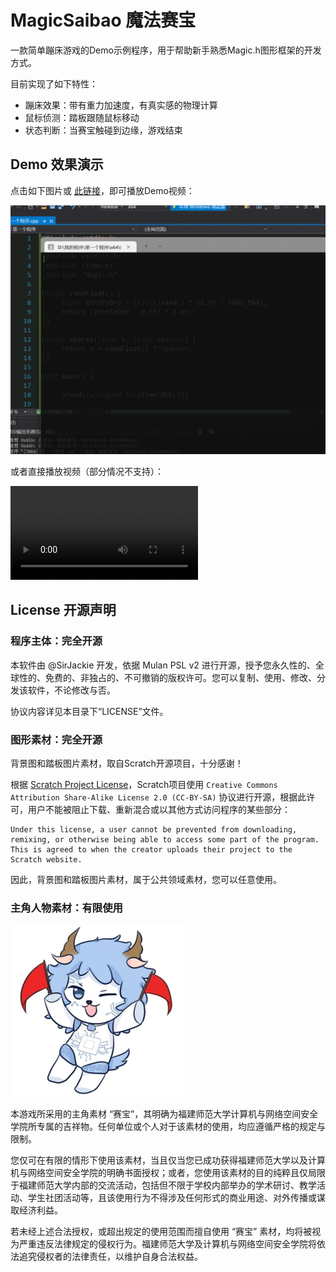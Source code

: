 # MagicSaibao 魔法赛宝

一款简单蹦床游戏的Demo示例程序，用于帮助新手熟悉Magic.h图形框架的开发方式。

目前实现了如下特性：

- 蹦床效果：带有重力加速度，有真实感的物理计算
- 鼠标侦测：踏板跟随鼠标移动
- 状态判断：当赛宝触碰到边缘，游戏结束

## Demo 效果演示

点击如下图片或 [此链接](README.assets/MagicSaibao_Demo_v1.0.0.mp4)，即可播放Demo视频：

[![MagicSaibao_Preview_v1.0.0](README.assets/MagicSaibao_Preview_v1.0.0.gif)](README.assets/MagicSaibao_Demo_v1.0.0.mp4)

或者直接播放视频（部分情况不支持）：

<video src="README.assets/MagicSaibao_Demo_v1.0.0.mp4"></video>
## License 开源声明

### 程序主体：完全开源

本软件由 @SirJackie 开发，依据 Mulan PSL v2 进行开源，授予您永久性的、全球性的、免费的、非独占的、不可撤销的版权许可。您可以复制、使用、修改、分发该软件，不论修改与否。

协议内容详见本目录下“LICENSE”文件。

### 图形素材：完全开源

背景图和踏板图片素材，取自Scratch开源项目，十分感谢！

根据 [Scratch Project License](https://en.scratch-wiki.info/wiki/Scratch_Project_License)，Scratch项目使用 `Creative Commons Attribution Share-Alike License 2.0 (CC-BY-SA)` 协议进行开源，根据此许可，用户不能被阻止下载、重新混合或以其他方式访问程序的某些部分：

```
Under this license, a user cannot be prevented from downloading, remixing, or otherwise being able to access some part of the program. This is agreed to when the creator uploads their project to the Scratch website.
```

因此，背景图和踏板图片素材，属于公共领域素材，您可以任意使用。

### 主角人物素材：有限使用

<img src="./BMP/01.bmp" alt="01" style="zoom: 50%;" />

本游戏所采用的主角素材 “赛宝”，其明确为福建师范大学计算机与网络空间安全学院所专属的吉祥物。任何单位或个人对于该素材的使用，均应遵循严格的规定与限制。

您仅可在有限的情形下使用该素材，当且仅当您已成功获得福建师范大学以及计算机与网络空间安全学院的明确书面授权；或者，您使用该素材的目的纯粹且仅局限于福建师范大学内部的交流活动，包括但不限于学校内部举办的学术研讨、教学活动、学生社团活动等，且该使用行为不得涉及任何形式的商业用途、对外传播或谋取经济利益。

若未经上述合法授权，或超出规定的使用范围而擅自使用 “赛宝” 素材，均将被视为严重违反法律规定的侵权行为。福建师范大学及计算机与网络空间安全学院将依法追究侵权者的法律责任，以维护自身合法权益。

